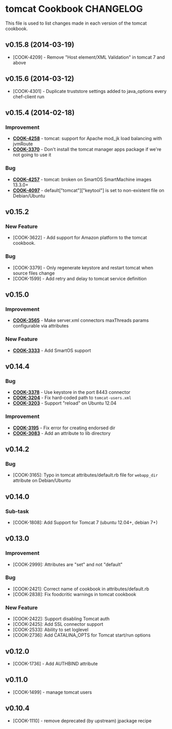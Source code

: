 tomcat Cookbook CHANGELOG
=========================
This file is used to list changes made in each version of the tomcat cookbook.


v0.15.8 (2014-03-19)
--------------------
- [COOK-4209] - Remove "Host element/XML Validation" in tomcat 7 and above


v0.15.6 (2014-03-12)
--------------------
- [COOK-4301] - Duplicate truststore settings added to java_options every chef-client run


v0.15.4 (2014-02-18)
--------------------
### Improvement
- **[COOK-4258](https://tickets.opscode.com/browse/COOK-4258)** - tomcat: support for Apache mod_jk load balancing with jvmRoute
- **[COOK-3370](https://tickets.opscode.com/browse/COOK-3370)** - Don't install the tomcat manager apps package if we're not going to use it

### Bug
- **[COOK-4257](https://tickets.opscode.com/browse/COOK-4257)** - tomcat: broken on SmartOS SmartMachine images 13.3.0+
- **[COOK-4097](https://tickets.opscode.com/browse/COOK-4097)** - default["tomcat"]["keytool"] is set to non-existent file on Debian/Ubuntu


v0.15.2
-------
### New Feature
- [COOK-3622] - Add support for Amazon platform to the tomcat cookbook.

### Bug
- [COOK-3379] - Only regenerate keystore and restart tomcat when source files change
- [COOK-1599] - Add retry and delay to tomcat service definition


v0.15.0
-------
### Improvement
- **[COOK-3565](https://tickets.opscode.com/browse/COOK-3565)** - Make server.xml connectors maxThreads params configurable via attributes

### New Feature
- **[COOK-3333](https://tickets.opscode.com/browse/COOK-3333)** - Add SmartOS support


v0.14.4
-------
### Bug
- **[COOK-3378](https://tickets.opscode.com/browse/COOK-3378)** - Use keystore in the port 8443 connector
- **[COOK-3204](https://tickets.opscode.com/browse/COOK-3204)** - Fix hard-coded path to `tomcat-users.xml`
- **[COOK-3203](https://tickets.opscode.com/browse/COOK-3203)** - Support "reload" on Ubuntu 12.04

### Improvement
- **[COOK-3195](https://tickets.opscode.com/browse/COOK-3195)** - Fix error for creating endorsed dir
- **[COOK-3083](https://tickets.opscode.com/browse/COOK-3083)** - Add an attribute to lib directory

v0.14.2
-------
### Bug
- [COOK-3165]: Typo in tomcat attributes/default.rb file for `webapp_dir` attribute on Debian/Ubuntu

v0.14.0
-------
### Sub-task
- [COOK-1808]: Add Support for Tomcat 7 (ubuntu 12.04+, debian 7+)

v0.13.0
-------
### Improvement
- [COOK-2999]: Attributes are "set" and not "default"

### Bug
- [COOK-2421]: Correct name of cookbook in attributes/default.rb
- [COOK-2838]: Fix foodcritic warnings in tomcat cookbook

### New Feature
- [COOK-2422]: Support disabling Tomcat auth
- [COOK-2425]: Add  SSL connector support
- [COOK-2533]: Ability to set loglevel
- [COOK-2736]: Add CATALINA_OPTS for Tomcat start/run options

v0.12.0
-------
- [COOK-1736] - Add AUTHBIND attribute

v0.11.0
-------
- [COOK-1499] - manage tomcat users

v0.10.4
-------
- [COOK-1110] - remove deprecated (by upstream) jpackage recipe

